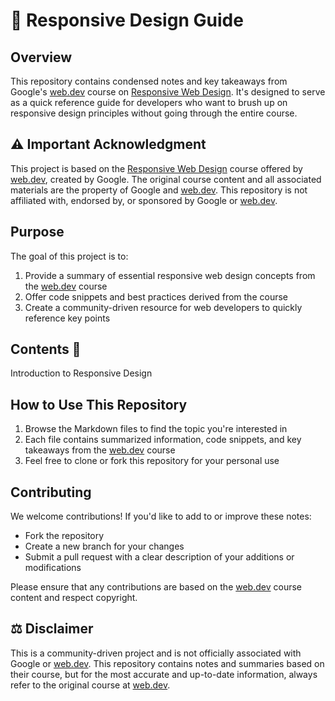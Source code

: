 # 📱 Responsive Design Guide

## Overview

This repository contains condensed notes and key takeaways from Google's [web.dev](https://web.dev/) course on [Responsive Web Design](https://web.dev/learn/design/). It's designed to serve as a quick reference guide for developers who want to brush up on responsive design principles without going through the entire course.

## ⚠️ Important Acknowledgment

This project is based on the [Responsive Web Design](https://web.dev/learn/design/) course offered by [web.dev](https://web.dev/), created by Google. The original course content and all associated materials are the property of Google and [web.dev](https://web.dev/). This repository is not affiliated with, endorsed by, or sponsored by Google or [web.dev](https://web.dev/).

## Purpose

The goal of this project is to:

1. Provide a summary of essential responsive web design concepts from the [web.dev](https://web.dev/) course
2. Offer code snippets and best practices derived from the course
3. Create a community-driven resource for web developers to quickly reference key points

## Contents 📂

Introduction to Responsive Design

## How to Use This Repository

1. Browse the Markdown files to find the topic you're interested in
2. Each file contains summarized information, code snippets, and key takeaways from the [web.dev](https://web.dev/) course
3. Feel free to clone or fork this repository for your personal use

## Contributing

We welcome contributions! If you'd like to add to or improve these notes:

- Fork the repository
- Create a new branch for your changes
- Submit a pull request with a clear description of your additions or modifications

Please ensure that any contributions are based on the [web.dev](https://web.dev/) course content and respect copyright.

## ⚖️ Disclaimer

This is a community-driven project and is not officially associated with Google or [web.dev](https://web.dev/). This repository contains notes and summaries based on their course, but for the most accurate and up-to-date information, always refer to the original course at [web.dev](https://web.dev/).
